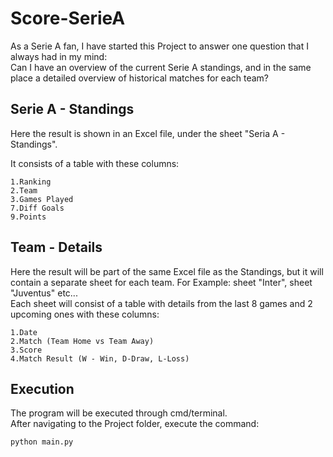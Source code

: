 # Score-SerieA
As a Serie A fan, I have started this Project to answer one question that I always had in my mind:   
Can I have an overview of the current Serie A standings, and in the same place a detailed overview of historical matches for each team?

## Serie A - Standings
Here the result is shown in an Excel file, under the sheet "Seria A - Standings".

It consists of a table with these columns:
```
1.Ranking
2.Team
3.Games Played
7.Diff Goals
9.Points
```

## Team - Details
Here the result will be part of the same Excel file as the Standings, but it will contain a separate sheet for each team. For Example: sheet "Inter", sheet "Juventus" etc...  
Each sheet will consist of a table with details from the last 8 games and 2 upcoming ones with these columns:
```
1.Date
2.Match (Team Home vs Team Away)
3.Score
4.Match Result (W - Win, D-Draw, L-Loss)
```

## Execution
The program will be executed through cmd/terminal.  
After navigating to the Project folder, execute the command:
```
python main.py
```
